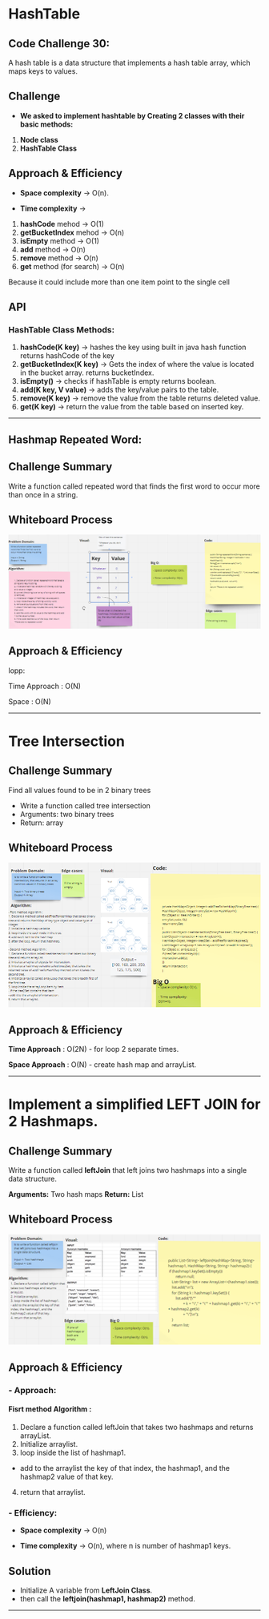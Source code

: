 # HashTable

## Code Challenge 30:
A hash table is a data structure that implements a hash table array, which maps keys to values. 

## Challenge
- **We asked to implement hashtable by Creating 2 classes with their basic methods:**
1. **Node class**
2. **HashTable Class**


## Approach & Efficiency
- **Space complexity** -> O(n).

- **Time complexity** ->
1. **hashCode** mehod -> O(1)
2. **getBucketIndex** mehod -> O(n)
3. **isEmpty** method -> O(1)
4. **add** method -> O(n)
5. **remove** method -> O(n)
6. **get** method (for search) -> O(n)

Because it could include more than one item point to the single cell


## API
### HashTable Class Methods:
1.  **hashCode(K key)** ->  hashes the key using built in java hash function
returns hashCode of the key
2.  **getBucketIndex(K key)** -> Gets the index of where the value is located in the bucket array.
returns bucketIndex.
3. **isEmpty()** -> checks if hashTable is empty
returns boolean.
4. **add(K key, V value)** -> adds the key/value pairs to the table.
5. **remove(K key)** -> remove the value from the table
returns deleted value.
6. **get(K key)** -> return the value from the table based on inserted key.


    
----

## Hashmap Repeated Word:

## Challenge Summary

Write a function called repeated word that finds the first word to occur more than once in a string.

## Whiteboard Process

![hashmapRepeatedWord](hashmapRepeatedWord.png)

## Approach & Efficiency

lopp:

Time Approach : O(N)

Space : O(N)


----

# Tree Intersection

## Challenge Summary

Find all values found to be in 2 binary trees

- Write a function called tree intersection
- Arguments: two binary trees
- Return: array

## Whiteboard Process

![hashmapTreeIntersection](hashmapTreeIntersection.png)

## Approach & Efficiency

**Time Approach** : O(2N) - for loop 2 separate times.

**Space Approach** : O(N) - create hash map and arrayList.

----

#  Implement a simplified LEFT JOIN for 2 Hashmaps.

## Challenge Summary
<!-- Description of the challenge -->
Write a function called **leftJoin** that left joins two hashmaps into a single data structure.

**Arguments:** Two hash maps
**Return:** List 

## Whiteboard Process
<!-- Embedded whiteboard image -->
![hashmapLeftJoin](hashmapLeftJoin.png)
  
## Approach & Efficiency

<!-- What approach did you take? Why? What is the Big O space/time for this approach? -->
### - Approach:
#### **Fisrt method Algorithm :**

1. Declare a function called leftJoin that takes two hashmaps and returns arrayList.
2. Initialize arraylist.
3. loop inside the list of hashmap1.
- add to the arraylist the key of that index, the hashmap1, and the hashmap2 value of that key.
4. return that arraylist.

  
### - Efficiency:
- **Space complexity** -> O(n)

- **Time complexity** -> O(n), where n is number of hashmap1 keys.

  
## Solution
<!-- Show how to run your code, and examples of it in action -->
- Initialize A variable from **LeftJoin Class**.
- then call the **leftjoin(hashmap1, hashmap2)** method.


---